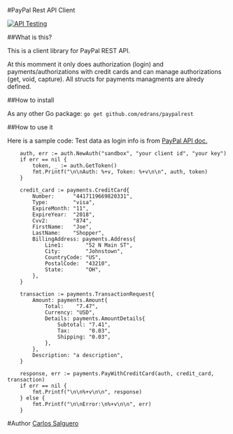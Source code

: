 #PayPal Rest API Client

[![API Testing](https://img.shields.io/badge/API%20Test-RapidAPI-blue.svg)](https://rapidapi.com/package/PayPal/functions?utm_source=PaypalGithub&utm_medium=button&utm_content=Vender_GitHub)

##What is this?

This is a client library for PayPal REST API.

At this momment it only does authorization (login) and payments/authorizations with credit cards and can manage authorizations (get, void, capture). All structs for payments managments are alredy defined.

##How to install

As any other Go package: `go get github.com/edrans/paypalrest`

##How to use it

Here is a sample code:
Test data as login info is from [PayPal API doc.](https://developer.paypal.com/webapps/developer/docs/api/#payer-object)

```
    auth, err := auth.NewAuth("sandbox", "your client id", "your key")
    if err == nil {
        token, _ := auth.GetToken()
        fmt.Printf("\n\nAuth: %+v, Token: %+v\n\n", auth, token)
    }

    credit_card := payments.CreditCard{
        Number:      "4417119669820331",
        Type:        "visa",
        ExpireMonth: "11",
        ExpireYear:  "2018",
        Cvv2:        "874",
        FirstName:   "Joe",
        LastName:    "Shopper",
        BillingAddress: payments.Address{
            Line1:       "52 N Main ST",
            City:        "Johnstown",
            CountryCode: "US",
            PostalCode:  "43210",
            State:       "OH",
        },
    }

    transaction := payments.TransactionRequest{
        Amount: payments.Amount{
            Total:    "7.47",
            Currency: "USD",
            Details: payments.AmountDetails{
                Subtotal: "7.41",
                Tax:      "0.03",
                Shipping: "0.03",
            },
        },
        Description: "a description",
    }

    response, err := payments.PayWithCreditCard(auth, credit_card, transaction)
    if err == nil {
        fmt.Printf("\n\n%+v\n\n", response)
    } else {
        fmt.Printf("\n\nError:\n%+v\n\n", err)
    }
```
#Author
[Carlos Salguero](http://github.com/cfsalguero)
